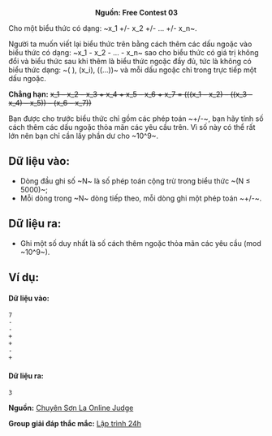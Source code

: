 **<center>Nguồn:  Free Contest 03</center>**

Cho một biểu thức có dạng: ~x_1 +/- x_2 +/- … +/- x_n~.

Người ta muốn viết lại biểu thức trên bằng cách thêm các dấu ngoặc vào biểu thức có dạng: ~x_1 - x_2 - … - x_n~ sao cho biểu thức có giá trị không đổi và biểu thức sau khi thêm là biểu thức ngoặc đầy đủ, tức là  không có biểu thức dạng:  ~( ), (x_i), ((...))~ và mỗi dấu ngoặc chỉ trong trực tiếp một dấu ngoặc.

**Chẳng hạn:**
~~x_1 – x_2 – x_3 + x_4 + x_5 – x_6 + x_7 = (((x_1 – x_2) – ((x_3 – x_4) – x_5)) – (x_6 – x_7))~~

Bạn được cho trước biểu thức chỉ gồm các phép toán ~+/-~, bạn hãy tính số cách thêm các dấu ngoặc thỏa mãn các yêu cầu trên. Vì số này có thể rất lớn nên bạn chỉ cần lấy phần dư cho ~10^9~.

## Dữ liệu vào:
- Dòng đầu ghi số ~N~ là số phép toán cộng trừ trong biểu thức ~(N ≤ 5000)~;
- Mỗi dòng trong ~N~ dòng tiếp theo, mỗi dòng ghi một phép toán ~+/-~.

## Dữ liệu ra:
- Ghi một số duy nhất là số cách thêm ngoặc thỏa mãn các yêu cầu (mod ~10^9~).

## Ví dụ:
#### Dữ liệu vào:
```
7
-
-
+
+
-
+
```

#### Dữ liệu ra:
```
3
```
**Nguồn:** [Chuyên Sơn La Online Judge](http://csloj.ddns.net/)

**Group giải đáp thắc mắc:** [Lập trình 24h](https://www.facebook.com/groups/1386904321519984)